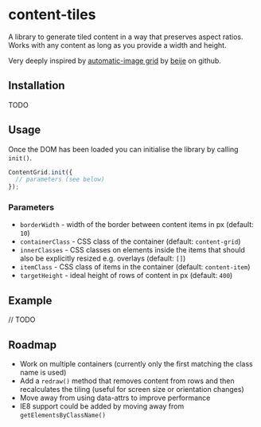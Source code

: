 # content-tiles

A library to generate tiled content in a way that preserves aspect ratios. Works with any content
as long as you provide a width and height.

Very deeply inspired by [automatic-image grid](https://github.com/beije/automatic-image-grid) by [beije](https://github.com/beije) on github.

## Installation

TODO

## Usage

Once the DOM has been loaded you can initialise the library by calling `init()`.

``` javascript
ContentGrid.init({
  // parameters (see below)
});
```

### Parameters

* `borderWidth` - width of the border between content items in px (default: `10`)
* `containerClass` - CSS class of the container (default: `content-grid`)
* `innerClasses` - CSS classes on elements inside the items that should also be explicitly 
resized e.g. overlays (default: `[]`)
* `itemClass` - CSS class of items in the container (default: `content-item`)
* `targetHeight` - ideal height of rows of content in px (default: `400`)

## Example

// TODO

## Roadmap

* Work on multiple containers (currently only the first matching the class name is used)
* Add a `redraw()` method that removes content from rows and then recalculates the tiling 
(useful for screen size or orientation changes)
* Move away from using data-attrs to improve performance
* IE8 support could be added by moving away from `getElementsByClassName()`
